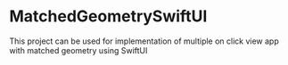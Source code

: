 # MatchedGeometrySwiftUI
This project can be used for implementation of multiple on click view app with matched geometry using SwiftUI
